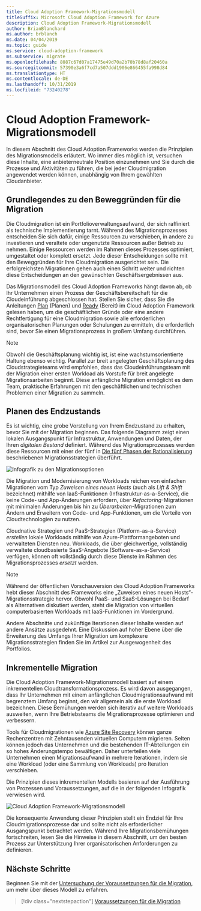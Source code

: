```yaml
---
title: Cloud Adoption Framework-Migrationsmodell
titleSuffix: Microsoft Cloud Adoption Framework for Azure
description: Cloud Adoption Framework-Migrationsmodell
author: BrianBlanchard
ms.author: brblanch
ms.date: 04/04/2019
ms.topic: guide
ms.service: cloud-adoption-framework
ms.subservice: migrate
ms.openlocfilehash: 8087c67d07a17475e49d70a2b70b78d8af20460a
ms.sourcegitcommit: 57390e3a6f7cd7a507ddd1906e866455fa998d84
ms.translationtype: HT
ms.contentlocale: de-DE
ms.lasthandoff: 10/31/2019
ms.locfileid: "73240278"
---
```

# <a name="cloud-adoption-framework-migration-model"></a>Cloud Adoption Framework-Migrationsmodell

In diesem Abschnitt des Cloud Adoption Frameworks werden die Prinzipien des Migrationsmodells erläutert. Wo immer dies möglich ist, versuchen diese Inhalte, eine anbieterneutrale Position einzunehmen und Sie durch die Prozesse und Aktivitäten zu führen, die bei jeder Cloudmigration angewendet werden können, unabhängig von Ihrem gewählten Cloudanbieter.

## <a name="understand-migration-motivations"></a>Grundlegendes zu den Beweggründen für die Migration

Die Cloudmigration ist ein Portfolioverwaltungsaufwand, der sich raffiniert als technische Implementierung tarnt. Während des Migrationsprozesses entscheiden Sie sich dafür, einige Ressourcen zu verschieben, in andere zu investieren und veraltete oder ungenutzte Ressourcen außer Betrieb zu nehmen. Einige Ressourcen werden im Rahmen dieses Prozesses optimiert, umgestaltet oder komplett ersetzt. Jede dieser Entscheidungen sollte mit den Beweggründen für Ihre Cloudmigration ausgerichtet sein. Die erfolgreichsten Migrationen gehen auch einen Schritt weiter und richten diese Entscheidungen an den gewünschten Geschäftsergebnissen aus.

Das Migrationsmodell des Cloud Adoption Frameworks hängt davon ab, ob Ihr Unternehmen einen Prozess der Geschäftsbereitschaft für die Cloudeinführung abgeschlossen hat. Stellen Sie sicher, dass Sie die Anleitungen [Plan](../../strategy/index.md) (Planen) und [Ready](../../ready/index.md) (Bereit) im Cloud Adoption Framework gelesen haben, um die geschäftlichen Gründe oder eine andere Rechtfertigung für eine Cloudmigration sowie alle erforderlichen organisatorischen Planungen oder Schulungen zu ermitteln, die erforderlich sind, bevor Sie einen Migrationsprozess in großem Umfang durchführen.

> [!NOTE]
> Obwohl die Geschäftsplanung wichtig ist, ist eine wachstumsorientierte Haltung ebenso wichtig. Parallel zur breit angelegten Geschäftsplanung des Cloudstrategieteams wird empfohlen, dass das Cloudeinführungsteam mit der Migration einer ersten Workload als Vorstufe für breit angelegte Migrationsarbeiten beginnt. Diese anfängliche Migration ermöglicht es dem Team, praktische Erfahrungen mit den geschäftlichen und technischen Problemen einer Migration zu sammeln.

## <a name="envision-an-end-state"></a>Planen des Endzustands

Es ist wichtig, eine grobe Vorstellung von Ihrem Endzustand zu erhalten, bevor Sie mit der Migration beginnen. Das folgende Diagramm zeigt einen lokalen Ausgangspunkt für Infrastruktur, Anwendungen und Daten, der Ihren *digitalen Bestand* definiert. Während des Migrationsprozesses werden diese Ressourcen mit einer der fünf in [Die fünf Phasen der Rationalisierung](../../digital-estate/5-rs-of-rationalization.md) beschriebenen Migrationsstrategien überführt.

![Infografik zu den Migrationsoptionen](../../_images/migrate/migration-options.png)

Die Migration und Modernisierung von Workloads reichen von einfachen Migrationen vom Typ _Zuweisen eines neuen Hosts_ (auch als _Lift & Shift_ bezeichnet) mithilfe von IaaS-Funktionen (Infrastruktur-as-a-Service), die keine Code- und App-Änderungen erfordern, über _Refactoring_-Migrationen mit minimalen Änderungen bis hin zu _Überarbeiten_-Migrationen zum Ändern und Erweitern von Code- und App-Funktionen, um die Vorteile von Cloudtechnologien zu nutzen.

Cloudnative Strategien und PaaS-Strategien (Platform-as-a-Service) *erstellen* lokale Workloads mithilfe von Azure-Plattformangeboten und verwalteten Diensten neu. Workloads, die über gleichwertige, vollständig verwaltete cloudbasierte SaaS-Angebote (Software-as-a-Service) verfügen, können oft vollständig durch diese Dienste im Rahmen des Migrationsprozesses *ersetzt* werden.

> [!NOTE]
> Während der öffentlichen Vorschauversion des Cloud Adoption Frameworks hebt dieser Abschnitt des Frameworks eine „Zuweisen eines neuen Hosts“-Migrationsstrategie hervor. Obwohl PaaS- und SaaS-Lösungen bei Bedarf als Alternativen diskutiert werden, steht die Migration von virtuellen computerbasierten Workloads mit IaaS-Funktionen im Vordergrund.
>
> Andere Abschnitte und zukünftige Iterationen dieser Inhalte werden auf andere Ansätze ausgedehnt. Eine Diskussion auf hoher Ebene über die Erweiterung des Umfangs Ihrer Migration um komplexere Migrationsstrategien finden Sie im Artikel zur Ausgewogenheit des Portfolios.

## <a name="incremental-migration"></a>Inkrementelle Migration

Die Cloud Adoption Framework-Migrationsmodell basiert auf einem inkrementellen Cloudtransformationsprozess. Es wird davon ausgegangen, dass Ihr Unternehmen mit einem anfänglichen Cloudmigrationsaufwand mit begrenztem Umfang beginnt, den wir allgemein als die erste Workload bezeichnen. Diese Bemühungen werden sich iterativ auf weitere Workloads ausweiten, wenn Ihre Betriebsteams die Migrationsprozesse optimieren und verbessern.

Tools für Cloudmigrationen wie [Azure Site Recovery](https://docs.microsoft.com/azure/site-recovery/site-recovery-overview) können ganze Rechenzentren mit Zehntausenden virtuellen Computern migrieren. Selten können jedoch das Unternehmen und die bestehenden IT-Abteilungen ein so hohes Änderungstempo bewältigen. Daher unterteilen viele Unternehmen einen Migrationsaufwand in mehrere Iterationen, indem sie eine Workload (oder eine Sammlung von Workloads) pro Iteration verschieben.

Die Prinzipien dieses inkrementellen Modells basieren auf der Ausführung von Prozessen und Voraussetzungen, auf die in der folgenden Infografik verwiesen wird.

![Cloud Adoption Framework-Migrationsmodell](../../_images/operational-transformation-migrate.png)

Die konsequente Anwendung dieser Prinzipien stellt ein Endziel für Ihre Cloudmigrationsprozesse dar und sollte nicht als erforderlicher Ausgangspunkt betrachtet werden. Während Ihre Migrationsbemühungen fortschreiten, lesen Sie die Hinweise in diesem Abschnitt, um den besten Prozess zur Unterstützung Ihrer organisatorischen Anforderungen zu definieren.

## <a name="next-steps"></a>Nächste Schritte

Beginnen Sie mit der [Untersuchung der Voraussetzungen für die Migration](./prerequisites/index.md), um mehr über dieses Modell zu erfahren.

> [!div class="nextstepaction"]
> [Voraussetzungen für die Migration](./prerequisites/index.md)
